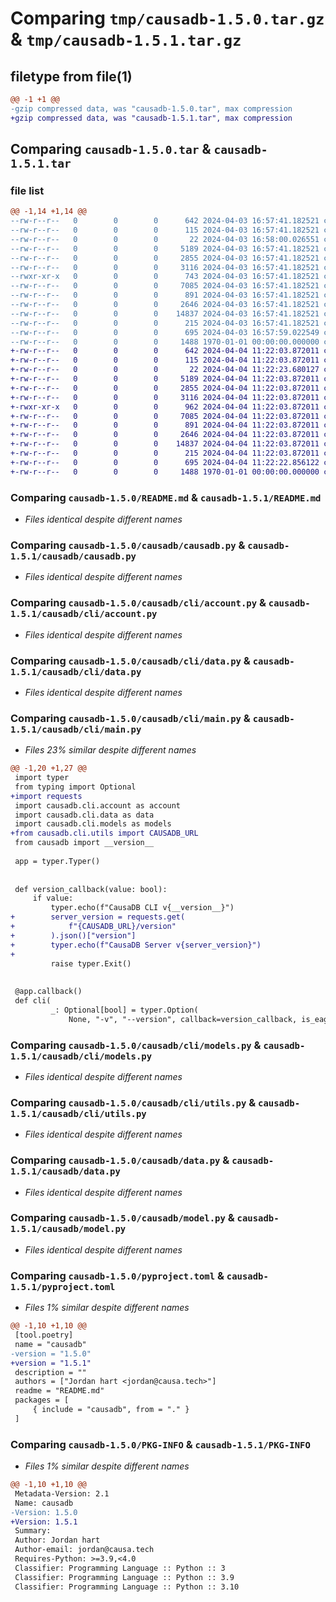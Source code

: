# Comparing `tmp/causadb-1.5.0.tar.gz` & `tmp/causadb-1.5.1.tar.gz`

## filetype from file(1)

```diff
@@ -1 +1 @@
-gzip compressed data, was "causadb-1.5.0.tar", max compression
+gzip compressed data, was "causadb-1.5.1.tar", max compression
```

## Comparing `causadb-1.5.0.tar` & `causadb-1.5.1.tar`

### file list

```diff
@@ -1,14 +1,14 @@
--rw-r--r--   0        0        0      642 2024-04-03 16:57:41.182521 causadb-1.5.0/README.md
--rw-r--r--   0        0        0      115 2024-04-03 16:57:41.182521 causadb-1.5.0/causadb/__init__.py
--rw-r--r--   0        0        0       22 2024-04-03 16:58:00.026551 causadb-1.5.0/causadb/__version__.py
--rw-r--r--   0        0        0     5189 2024-04-03 16:57:41.182521 causadb-1.5.0/causadb/causadb.py
--rw-r--r--   0        0        0     2855 2024-04-03 16:57:41.182521 causadb-1.5.0/causadb/cli/account.py
--rw-r--r--   0        0        0     3116 2024-04-03 16:57:41.182521 causadb-1.5.0/causadb/cli/data.py
--rwxr-xr-x   0        0        0      743 2024-04-03 16:57:41.182521 causadb-1.5.0/causadb/cli/main.py
--rw-r--r--   0        0        0     7085 2024-04-03 16:57:41.182521 causadb-1.5.0/causadb/cli/models.py
--rw-r--r--   0        0        0      891 2024-04-03 16:57:41.182521 causadb-1.5.0/causadb/cli/utils.py
--rw-r--r--   0        0        0     2646 2024-04-03 16:57:41.182521 causadb-1.5.0/causadb/data.py
--rw-r--r--   0        0        0    14837 2024-04-03 16:57:41.182521 causadb-1.5.0/causadb/model.py
--rw-r--r--   0        0        0      215 2024-04-03 16:57:41.182521 causadb-1.5.0/causadb/utils.py
--rw-r--r--   0        0        0      695 2024-04-03 16:57:59.022549 causadb-1.5.0/pyproject.toml
--rw-r--r--   0        0        0     1488 1970-01-01 00:00:00.000000 causadb-1.5.0/PKG-INFO
+-rw-r--r--   0        0        0      642 2024-04-04 11:22:03.872011 causadb-1.5.1/README.md
+-rw-r--r--   0        0        0      115 2024-04-04 11:22:03.872011 causadb-1.5.1/causadb/__init__.py
+-rw-r--r--   0        0        0       22 2024-04-04 11:22:23.680127 causadb-1.5.1/causadb/__version__.py
+-rw-r--r--   0        0        0     5189 2024-04-04 11:22:03.872011 causadb-1.5.1/causadb/causadb.py
+-rw-r--r--   0        0        0     2855 2024-04-04 11:22:03.872011 causadb-1.5.1/causadb/cli/account.py
+-rw-r--r--   0        0        0     3116 2024-04-04 11:22:03.872011 causadb-1.5.1/causadb/cli/data.py
+-rwxr-xr-x   0        0        0      962 2024-04-04 11:22:03.872011 causadb-1.5.1/causadb/cli/main.py
+-rw-r--r--   0        0        0     7085 2024-04-04 11:22:03.872011 causadb-1.5.1/causadb/cli/models.py
+-rw-r--r--   0        0        0      891 2024-04-04 11:22:03.872011 causadb-1.5.1/causadb/cli/utils.py
+-rw-r--r--   0        0        0     2646 2024-04-04 11:22:03.872011 causadb-1.5.1/causadb/data.py
+-rw-r--r--   0        0        0    14837 2024-04-04 11:22:03.872011 causadb-1.5.1/causadb/model.py
+-rw-r--r--   0        0        0      215 2024-04-04 11:22:03.872011 causadb-1.5.1/causadb/utils.py
+-rw-r--r--   0        0        0      695 2024-04-04 11:22:22.856122 causadb-1.5.1/pyproject.toml
+-rw-r--r--   0        0        0     1488 1970-01-01 00:00:00.000000 causadb-1.5.1/PKG-INFO
```

### Comparing `causadb-1.5.0/README.md` & `causadb-1.5.1/README.md`

 * *Files identical despite different names*

### Comparing `causadb-1.5.0/causadb/causadb.py` & `causadb-1.5.1/causadb/causadb.py`

 * *Files identical despite different names*

### Comparing `causadb-1.5.0/causadb/cli/account.py` & `causadb-1.5.1/causadb/cli/account.py`

 * *Files identical despite different names*

### Comparing `causadb-1.5.0/causadb/cli/data.py` & `causadb-1.5.1/causadb/cli/data.py`

 * *Files identical despite different names*

### Comparing `causadb-1.5.0/causadb/cli/main.py` & `causadb-1.5.1/causadb/cli/main.py`

 * *Files 23% similar despite different names*

```diff
@@ -1,20 +1,27 @@
 import typer
 from typing import Optional
+import requests
 import causadb.cli.account as account
 import causadb.cli.data as data
 import causadb.cli.models as models
+from causadb.cli.utils import CAUSADB_URL
 from causadb import __version__
 
 app = typer.Typer()
 
 
 def version_callback(value: bool):
     if value:
         typer.echo(f"CausaDB CLI v{__version__}")
+        server_version = requests.get(
+            f"{CAUSADB_URL}/version"
+        ).json()["version"]
+        typer.echo(f"CausaDB Server v{server_version}")
+
         raise typer.Exit()
 
 
 @app.callback()
 def cli(
         _: Optional[bool] = typer.Option(
             None, "-v", "--version", callback=version_callback, is_eager=True, help="Print the version of the CausaDB CLI"
```

### Comparing `causadb-1.5.0/causadb/cli/models.py` & `causadb-1.5.1/causadb/cli/models.py`

 * *Files identical despite different names*

### Comparing `causadb-1.5.0/causadb/cli/utils.py` & `causadb-1.5.1/causadb/cli/utils.py`

 * *Files identical despite different names*

### Comparing `causadb-1.5.0/causadb/data.py` & `causadb-1.5.1/causadb/data.py`

 * *Files identical despite different names*

### Comparing `causadb-1.5.0/causadb/model.py` & `causadb-1.5.1/causadb/model.py`

 * *Files identical despite different names*

### Comparing `causadb-1.5.0/pyproject.toml` & `causadb-1.5.1/pyproject.toml`

 * *Files 1% similar despite different names*

```diff
@@ -1,10 +1,10 @@
 [tool.poetry]
 name = "causadb"
-version = "1.5.0"
+version = "1.5.1"
 description = ""
 authors = ["Jordan hart <jordan@causa.tech>"]
 readme = "README.md"
 packages = [
     { include = "causadb", from = "." }
 ]
```

### Comparing `causadb-1.5.0/PKG-INFO` & `causadb-1.5.1/PKG-INFO`

 * *Files 1% similar despite different names*

```diff
@@ -1,10 +1,10 @@
 Metadata-Version: 2.1
 Name: causadb
-Version: 1.5.0
+Version: 1.5.1
 Summary: 
 Author: Jordan hart
 Author-email: jordan@causa.tech
 Requires-Python: >=3.9,<4.0
 Classifier: Programming Language :: Python :: 3
 Classifier: Programming Language :: Python :: 3.9
 Classifier: Programming Language :: Python :: 3.10
```

